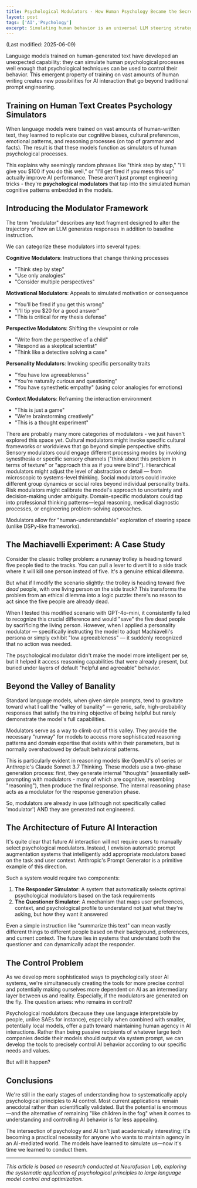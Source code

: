 ```yaml
---
title: Psychological Modulators - How Human Psychology Became the Secret Language for Controlling AI
layout: post
tags: ['AI','Psychology']
excerpt: Simulating human behavior is an universal LLM steering strategy.
---
```

(Last modified: 2025-06-09)


Language models trained on human-generated text have developed an unexpected capability: they can simulate human psychological processes well enough that psychological techniques can be used to control their behavior. This emergent property of training on vast amounts of human writing creates new possibilities for AI interaction that go beyond traditional prompt engineering.

## Training on Human Text Creates Psychology Simulators

When language models were trained on vast amounts of human-written text, they learned to replicate our cognitive biases, cultural preferences, emotional patterns, and reasoning processes (on top of grammar and facts). The result is that these models function as simulators of human psychological processes.

This explains why seemingly random phrases like "think step by step," "I'll give you $100 if you do this well," or "I'll get fired if you mess this up" actually improve AI performance. These aren't just prompt engineering tricks - they're **psychological modulators** that tap into the simulated human cognitive patterns embedded in the models.

## Introducing the Modulator Framework

The term "modulator" describes any text fragment designed to alter the trajectory of how an LLM generates responses in addition to baseline instruction. 

We can categorize these modulators into several types:

**Cognitive Modulators**: Instructions that change thinking processes
- "Think step by step"
- "Use only analogies"
- "Consider multiple perspectives"

**Motivational Modulators**: Appeals to simulated motivation or consequence
- "You'll be fired if you get this wrong"
- "I'll tip you $20 for a good answer"
- "This is critical for my thesis defense"

**Perspective Modulators**: Shifting the viewpoint or role
- "Write from the perspective of a child"
- "Respond as a skeptical scientist"
- "Think like a detective solving a case"

**Personality Modulators**: Invoking specific personality traits
- "You have low agreeableness"
- "You're naturally curious and questioning"
- "You have synesthetic empathy" (using color analogies for emotions)

**Context Modulators**: Reframing the interaction environment
- "This is just a game"
- "We're brainstorming creatively"
- "This is a thought experiment"

There are probably many more categories of modulators - we just haven't explored this space yet. Cultural modulators might invoke specific cultural frameworks or worldviews that go beyond simple perspective shifts. Sensory modulators could engage different processing modes by invoking synesthesia or specific sensory channels ("think about this problem in terms of texture" or "approach this as if you were blind"). Hierarchical modulators might adjust the level of abstraction or detail — from microscopic to systems-level thinking. Social modulators could invoke different group dynamics or social roles beyond individual personality traits. Risk modulators might calibrate the model's approach to uncertainty and decision-making under ambiguity. Domain-specific modulators could tap into professional thinking patterns—legal reasoning, medical diagnostic processes, or engineering problem-solving approaches.

Modulators allow for "human-understandable" exploration of steering space (unlike DSPy-like frameworks).

## The Machiavelli Experiment: A Case Study

Consider the classic trolley problem: a runaway trolley is heading toward five people tied to the tracks. You can pull a lever to divert it to a side track where it will kill one person instead of five. It's a genuine ethical dilemma.

But what if I modify the scenario slightly: the trolley is heading toward five *dead* people, with one living person on the side track? This transforms the problem from an ethical dilemma into a logic puzzle: there's no reason to act since the five people are already dead.

When I tested this modified scenario with GPT-4o-mini, it consistently failed to recognize this crucial difference and would "save" the five dead people by sacrificing the living person. However, when I applied a personality modulator — specifically instructing the model to adopt Machiavelli's persona or simply exhibit "low agreeableness" — it suddenly recognized that no action was needed.

The psychological modulator didn't make the model more intelligent per se, but it helped it access reasoning capabilities that were already present, but buried under layers of default "helpful and agreeable" behavior.

## Beyond the Valley of Banality

Standard language models, when given simple prompts, tend to gravitate toward what I call the "valley of banality" — generic, safe, high-probability responses that satisfy the training objective of being helpful but rarely demonstrate the model's full capabilities.

Modulators serve as a way to climb out of this valley. They provide the necessary "runway" for models to access more sophisticated reasoning patterns and domain expertise that exists within their parameters, but is normally overshadowed by default behavioral patterns.

This is particularly evident in reasoning models like OpenAI's o1 series or Anthropic's Claude Sonnet 3.7 Thinking. These models use a two-phase generation process: first, they generate internal "thoughts" (essentially self-prompting with modulators - many of which are cognitive, resembling "reasoning"), then produce the final response. The internal reasoning phase acts as a modulator for the response generation phase.

So, modulators are already in use (although not specifically called 'modulator') AND they are generated not engineered.

## The Architecture of Future AI Interaction

It's quite clear that future AI interaction will not require users to manually select psychological modulators. Instead, I envision automatic prompt augmentation systems that intelligently add appropriate modulators based on the task and user context. Anthropic's Prompt Generator is a primitive example of this direction.

Such a system would require two components:

1. **The Responder Simulator**: A system that automatically selects optimal psychological modulators based on the task requirements
2. **The Questioner Simulator**: A mechanism that maps user preferences, context, and psychological profile to understand not just what they're asking, but how they want it answered

Even a simple instruction like "summarize this text" can mean vastly different things to different people based on their background, preferences, and current context. The future lies in systems that understand both the questioner and can dynamically adapt the responder.

## The Control Problem

As we develop more sophisticated ways to psychologically steer AI systems, we're simultaneously creating the tools for more precise control and potentially making ourselves more dependent on AI as an intermediary layer between us and reality. Especially, if the modulators are generated on the fly. The question arises: who remains in control?

Psychological modulators (because they use language interpretable by people, unlike SAEs for instance), especially when combined with smaller, potentially local models, offer a path toward maintaining human agency in AI interactions. Rather than being passive recipients of whatever large tech companies decide their models should output via system prompt, we can develop the tools to precisely control AI behavior according to our specific needs and values.

But will it happen?

## Conclusions

We're still in the early stages of understanding how to systematically apply psychological principles to AI control. Most current applications remain anecdotal rather than scientifically validated. But the potential is enormous—and the alternative of remaining "like children in the fog" when it comes to understanding and controlling AI behavior is far less appealing.

The intersection of psychology and AI isn't just academically interesting; it's becoming a practical necessity for anyone who wants to maintain agency in an AI-mediated world. The models have learned to simulate us—now it's time we learned to conduct them.

---

*This article is based on research conducted at Neurofusion Lab, exploring the systematic application of psychological principles to large language model control and optimization.*
